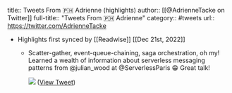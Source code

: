 title:: Tweets From 🇵🇭 Adrienne (highlights)
author:: [[@AdrienneTacke on Twitter]]
full-title:: "Tweets From 🇵🇭 Adrienne"
category:: #tweets
url:: https://twitter.com/AdrienneTacke

- Highlights first synced by [[Readwise]] [[Dec 21st, 2022]]
	- Scatter-gather, event-queue-chaining, saga orchestration, oh my! Learned a wealth of information about serverless messaging patterns from @julian_wood at @ServerlessParis 😁 Great talk! 
	  
	  ![](https://pbs.twimg.com/media/FAX9uI1X0AgrxUf.jpg) ([View Tweet](https://twitter.com/AdrienneTacke/status/1442838228118147074))